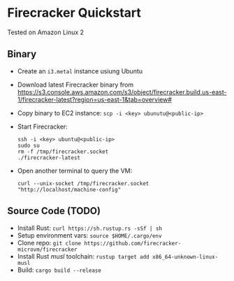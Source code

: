 
# Firecracker Quickstart

Tested on Amazon Linux 2

## Binary

- Create an `i3.metal` instance usiung Ubuntu
- Download latest Firecracker binary from https://s3.console.aws.amazon.com/s3/object/firecracker.build.us-east-1/firecracker-latest?region=us-east-1&tab=overview#
- Copy binary to EC2 instance: `scp -i <key> ubunutu@<public-ip>`
- Start Firecracker:

  ```
  ssh -i <key> ubuntu@<public-ip>
  sudo su
  rm -f /tmp/firecracker.socket
  ./firecracker-latest

- Open another terminal to query the VM:

	```
	curl --unix-socket /tmp/firecracker.socket "http://localhost/machine-config"
	```


## Source Code (TODO)

- Install Rust: `curl https://sh.rustup.rs -sSf | sh`
- Setup environment vars: `source $HOME/.cargo/env`
- Clone repo: `git clone https://github.com/firecracker-microvm/firecracker`
- Install Rust _musl_ toolchain: `rustup target add x86_64-unknown-linux-musl`
- Build: `cargo build --release`

